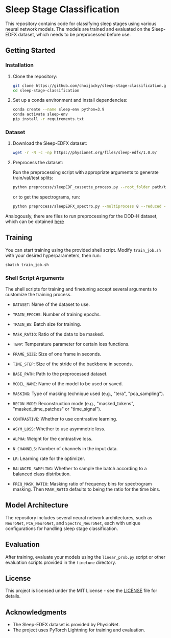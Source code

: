 # Sleep Stage Classification

This repository contains code for classifying sleep stages using various neural network models. The models are trained and evaluated on the Sleep-EDFX dataset, which needs to be preprocessed before use.

## Getting Started

### Installation

1. Clone the repository:

   ```bash
   git clone https://github.com/choijacky/sleep-stage-classification.git
   cd sleep-stage-classification
   ```

2. Set up a conda environment and install dependencies:

   ```bash
   conda create --name sleep-env python=3.9
   conda activate sleep-env
   pip install -r requirements.txt
   ```

### Dataset

1. Download the Sleep-EDFX dataset:

   ```bash
   wget -r -N -c -np https://physionet.org/files/sleep-edfx/1.0.0/
   ```

2. Preprocess the dataset:

   Run the preprocessing script with appropriate arguments to generate train/val/test splits:

   ```bash
   python preprocess/sleepEDF_cassette_process.py --root_folder path/to/sleep-edfx --dest_folder ./dataset --multiprocess 8 --reduced --standard
   ```

   or to get the spectrograms, run:

   ```bash
   python preprocess/sleepEDFX_spectro.py --multiprocess 8 --reduced --standard --root_folder path/to/sleep-edfx --dest_folder ./dataset --dataset_name casette_reduced_spectro --time_freq_technique "wavelet_transform"
   ```

Analogously, there are files to run preprocessing for the DOD-H dataset, which can be obtained [here](https://github.com/Dreem-Organization/dreem-learning-open)

## Training

You can start training using the provided shell script. Modify `train_job.sh` with your desired hyperparameters, then run:

```bash
sbatch train_job.sh
```

### Shell Script Arguments

The shell scripts for training and finetuning accept several arguments to customize the training process.

- `DATASET`: Name of the dataset to use.
- `TRAIN_EPOCHS`: Number of training epochs.
- `TRAIN_BS`: Batch size for training.
- `MASK_RATIO`: Ratio of the data to be masked.
- `TEMP`: Temperature parameter for certain loss functions.
- `FRAME_SIZE`: Size of one frame in seconds.
- `TIME_STEP`: Size of the stride of the backbone in seconds.

- `BASE_PATH`: Path to the preprocessed dataset.
- `MODEL_NAME`: Name of the model to be used or saved.
- `MASKING`: Type of masking technique used (e.g., "tera", "pca_sampling").
- `RECON_MODE`: Reconstruction mode (e.g., "masked_tokens", "masked_time_patches" or "time_signal").
- `CONTRASTIVE`: Whether to use contrastive learning.
- `ASYM_LOSS`: Whether to use asymmetric loss.
- `ALPHA`: Weight for the contrastive loss.
- `N_CHANNELS`: Number of channels in the input data.
- `LR`: Learning rate for the optimizer.
- `BALANCED_SAMPLING`: Whether to sample the batch according to a balanced class distribution.
- `FREQ_MASK_RATIO`: Masking ratio of frequency bins for spectrogram masking. Then `MASK_RATIO` defaults to being the ratio for the time bins.

## Model Architecture

The repository includes several neural network architectures, such as `NeuroNet`, `PCA_NeuroNet`, and `Spectro_NeuroNet`, each with unique configurations for handling sleep stage classification.

## Evaluation

After training, evaluate your models using the `linear_prob.py` script or other evaluation scripts provided in the `finetune` directory.

## License

This project is licensed under the MIT License - see the [LICENSE](LICENSE) file for details.

## Acknowledgments

- The Sleep-EDFX dataset is provided by PhysioNet.
- The project uses PyTorch Lightning for training and evaluation.